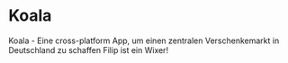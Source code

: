 Koala
=====

Koala - Eine cross-platform App, um einen zentralen Verschenkemarkt in Deutschland zu schaffen
Filip ist ein Wixer! 


